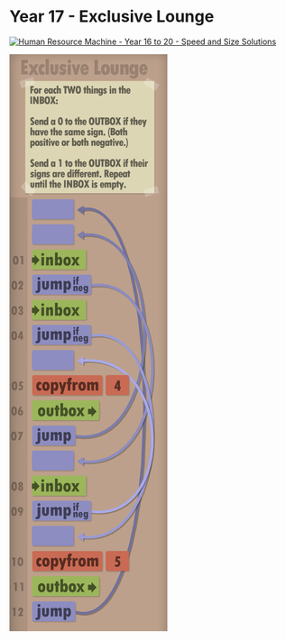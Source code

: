# Year 17 - Exclusive Lounge

[![Human Resource Machine - Year 16 to 20 - Speed and Size Solutions](https://img.youtube.com/vi/zV8vx2qXgsU/0.jpg)](https://www.youtube.com/watch?v=zV8vx2qXgsU&t=80s)

![Solution for speed & size](solution.JPEG "Solution")